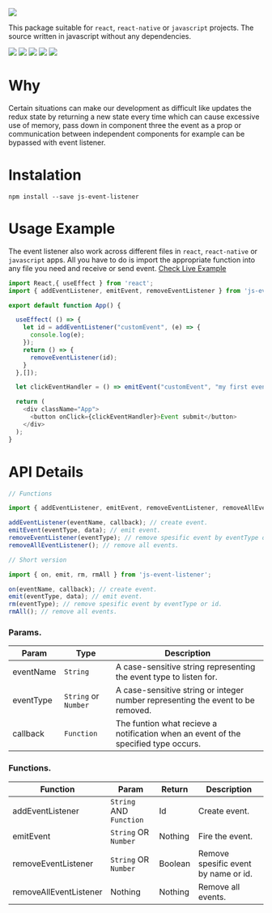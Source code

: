 ![](https://i.ibb.co/p48WrSR/JS-EVENT-LISTENER.png)

This package suitable for ```react```, ```react-native``` or ```javascript``` projects. The source written in javascript without any dependencies.

![](https://img.shields.io/npm/dw/js-event-listener?style=flat-square) ![](https://img.shields.io/github/languages/top/davidkern13/js-event-listener?color=yellow&style=flat-square) ![](https://img.shields.io/github/languages/code-size/davidkern13/js-event-listener?color=green&style=flat-square) ![](https://img.shields.io/badge/test-passing-brightgreen?style=flat-square) ![](https://img.shields.io/badge/Dependencies-0-blueviolet?style=flat-square)  

# Why

Certain situations can make our development as difficult like updates the redux state by returning a new state every time which can cause excessive use of memory, pass down in component three the event as a prop or communication between independent components for example can be bypassed with event listener.

# Instalation

```
npm install --save js-event-listener
```

# Usage Example

The event listener also work across different files in ```react```, ```react-native``` or ```javascript``` apps. All you have to do is import the appropriate function into any file you need and receive or send event. [Check Live Example](https://codesandbox.io/s/js-event-listener-xs0lh?file=/src/App.js)

```JavaScript
import React,{ useEffect } from 'react'; 
import { addEventListener, emitEvent, removeEventListener } from 'js-event-listener';

export default function App() {

  useEffect( () => {
    let id = addEventListener("customEvent", (e) => {
      console.log(e);
    });
    return () => {
      removeEventListener(id);
    }
  },[]);

  let clickEventHandler = () => emitEvent("customEvent", "my first event!");

  return (
    <div className="App">
      <button onClick={clickEventHandler}>Event submit</button>
    </div>
  );
}
```


# API Details


```JavaScript
// Functions

import { addEventListener, emitEvent, removeEventListener, removeAllEventListener } from 'js-event-listener';

addEventListener(eventName, callback); // create event.
emitEvent(eventType, data); // emit event.
removeEventListener(eventType); // remove spesific event by eventType or id.
removeAllEventListener(); // remove all events.
``` 

```JavaScript
// Short version

import { on, emit, rm, rmAll } from 'js-event-listener';

on(eventName, callback); // create event.
emit(eventType, data); // emit event.
rm(eventType); // remove spesific event by eventType or id.
rmAll(); // remove all events.
``` 


### Params.

| Param | Type | Description |
| ------------- | ------------- | ------------- | 
| eventName | ```String``` | A case-sensitive string representing the event type to listen for. | 
| eventType | ```String``` or ```Number``` | A case-sensitive string or integer number representing the event to be removed. | 
| callback | ```Function``` | The funtion what recieve a notification when an event of the specified type occurs. | 

### Functions.

| Function | Param | Return | Description |
| ------------- | ------------- | ------------- | ------------- | 
| addEventListener | ```String``` AND ```Function``` | Id | Create event. | 
| emitEvent | ```String``` OR ```Number``` | Nothing | Fire the event. | 
| removeEventListener | ```String``` OR ```Number``` | Boolean | Remove spesific event by name or id. | 
| removeAllEventListener | Nothing | Nothing | Remove all events. | 
